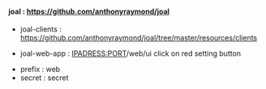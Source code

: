 #### joal : https://github.com/anthonyraymond/joal

- joal-clients : https://github.com/anthonyraymond/joal/tree/master/resources/clients

- joal-web-app : <IPADRESS:PORT>/web/ui
  click on red setting button

* prefix : web
* secret : secret
